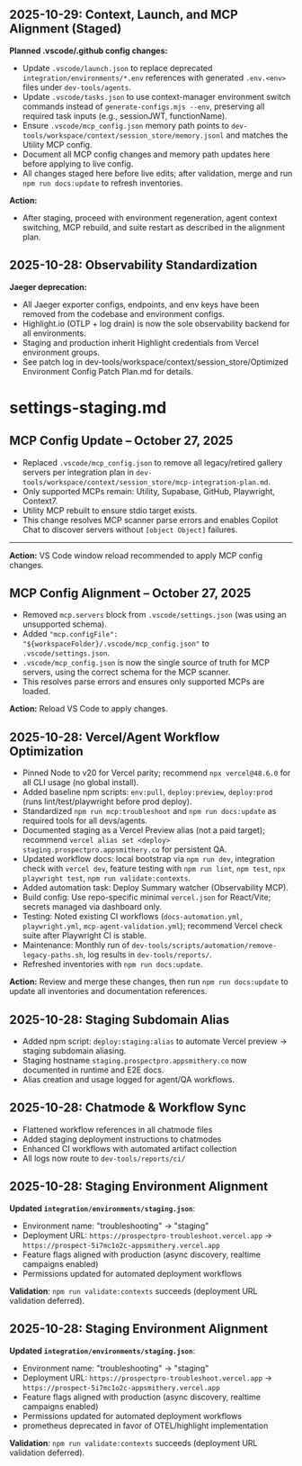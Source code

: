 ## 2025-10-29: Context, Launch, and MCP Alignment (Staged)

**Planned .vscode/.github config changes:**

- Update `.vscode/launch.json` to replace deprecated `integration/environments/*.env` references with generated `.env.<env>` files under `dev-tools/agents`.
- Update `.vscode/tasks.json` to use context-manager environment switch commands instead of `generate-configs.mjs --env`, preserving all required task inputs (e.g., sessionJWT, functionName).
- Ensure `.vscode/mcp_config.json` memory path points to `dev-tools/workspace/context/session_store/memory.jsonl` and matches the Utility MCP config.
- Document all MCP config changes and memory path updates here before applying to live config.
- All changes staged here before live edits; after validation, merge and run `npm run docs:update` to refresh inventories.

**Action:**

- After staging, proceed with environment regeneration, agent context switching, MCP rebuild, and suite restart as described in the alignment plan.

## 2025-10-28: Observability Standardization

**Jaeger deprecation:**

- All Jaeger exporter configs, endpoints, and env keys have been removed from the codebase and environment configs.
- Highlight.io (OTLP + log drain) is now the sole observability backend for all environments.
- Staging and production inherit Highlight credentials from Vercel environment groups.
- See patch log in dev-tools/workspace/context/session_store/Optimized Environment Config Patch Plan.md for details.

# settings-staging.md

## MCP Config Update – October 27, 2025

- Replaced `.vscode/mcp_config.json` to remove all legacy/retired gallery servers per integration plan in `dev-tools/workspace/context/session_store/mcp-integration-plan.md`.
- Only supported MCPs remain: Utility, Supabase, GitHub, Playwright, Context7.
- Utility MCP rebuilt to ensure stdio target exists.
- This change resolves MCP scanner parse errors and enables Copilot Chat to discover servers without `[object Object]` failures.

---

**Action:** VS Code window reload recommended to apply MCP config changes.

## MCP Config Alignment – October 27, 2025

- Removed `mcp.servers` block from `.vscode/settings.json` (was using an unsupported schema).
- Added `"mcp.configFile": "${workspaceFolder}/.vscode/mcp_config.json"` to `.vscode/settings.json`.
- `.vscode/mcp_config.json` is now the single source of truth for MCP servers, using the correct schema for the MCP scanner.
- This resolves parse errors and ensures only supported MCPs are loaded.

**Action:** Reload VS Code to apply changes.

## 2025-10-28: Vercel/Agent Workflow Optimization

- Pinned Node to v20 for Vercel parity; recommend `npx vercel@48.6.0` for all CLI usage (no global install).
- Added baseline npm scripts: `env:pull`, `deploy:preview`, `deploy:prod` (runs lint/test/playwright before prod deploy).
- Standardized `npm run mcp:troubleshoot` and `npm run docs:update` as required tools for all devs/agents.
- Documented staging as a Vercel Preview alias (not a paid target); recommend `vercel alias set <deploy> staging.prospectpro.appsmithery.co` for persistent QA.
- Updated workflow docs: local bootstrap via `npm run dev`, integration check with `vercel dev`, feature testing with `npm run lint`, `npm test`, `npx playwright test`, `npm run validate:contexts`.
- Added automation task: Deploy Summary watcher (Observability MCP).
- Build config: Use repo-specific minimal `vercel.json` for React/Vite; secrets managed via dashboard only.
- Testing: Noted existing CI workflows (`docs-automation.yml`, `playwright.yml`, `mcp-agent-validation.yml`); recommend Vercel check suite after Playwright CI is stable.
- Maintenance: Monthly run of `dev-tools/scripts/automation/remove-legacy-paths.sh`, log results in `dev-tools/reports/`.
- Refreshed inventories with `npm run docs:update`.

**Action:** Review and merge these changes, then run `npm run docs:update` to update all inventories and documentation references.

## 2025-10-28: Staging Subdomain Alias

- Added npm script: `deploy:staging:alias` to automate Vercel preview → staging subdomain aliasing.
- Staging hostname `staging.prospectpro.appsmithery.co` now documented in runtime and E2E docs.
- Alias creation and usage logged for agent/QA workflows.

## 2025-10-28: Chatmode & Workflow Sync

- Flattened workflow references in all chatmode files
- Added staging deployment instructions to chatmodes
- Enhanced CI workflows with automated artifact collection
- All logs now route to `dev-tools/reports/ci/`

## 2025-10-28: Staging Environment Alignment

**Updated `integration/environments/staging.json`**:

- Environment name: "troubleshooting" → "staging"
- Deployment URL: `https://prospectpro-troubleshoot.vercel.app` → `https://prospect-5i7mc1o2c-appsmithery.vercel.app`
- Feature flags aligned with production (async discovery, realtime campaigns enabled)
- Permissions updated for automated deployment workflows

**Validation**: `npm run validate:contexts` succeeds (deployment URL validation deferred).

## 2025-10-28: Staging Environment Alignment

**Updated `integration/environments/staging.json`**:

- Environment name: "troubleshooting" → "staging"
- Deployment URL: `https://prospectpro-troubleshoot.vercel.app` → `https://prospect-5i7mc1o2c-appsmithery.vercel.app`
- Feature flags aligned with production (async discovery, realtime campaigns enabled)
- Permissions updated for automated deployment workflows
- prometheus deprecated in favor of OTEL/highlight implementation

**Validation**: `npm run validate:contexts` succeeds (deployment URL validation deferred).
